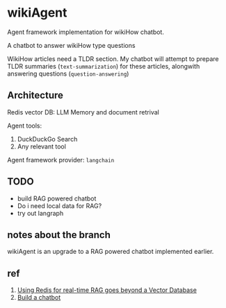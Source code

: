 # wikiAgent

Agent framework implementation for wikiHow chatbot.

A chatbot to answer wikiHow type questions

WikiHow articles need a TLDR section. My chatbot will attempt to prepare TLDR summaries (`text-summarization`) for these articles, alongwith answering questions (`question-answering`)

## Architecture

Redis vector DB: LLM Memory and document retrival

Agent tools:

1. DuckDuckGo Search
2. Any relevant tool

Agent framework provider: `langchain`

## TODO

* build RAG powered chatbot
* Do i need local data for RAG?
* try out langraph

## notes about the branch

wikiAgent is an upgrade to a RAG powered chatbot implemented earlier.

## ref

1. [Using Redis for real-time RAG goes beyond a Vector Database](https://redis.io/blog/using-redis-for-real-time-rag-goes-beyond-a-vector-database/)
2. [Build a chatbot](https://python.langchain.com/docs/tutorials/chatbot/)
